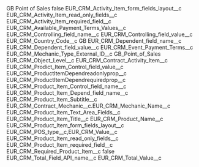 <?xml version="1.0" encoding="UTF-8"?>
<CustomMetadata xmlns="http://soap.sforce.com/2006/04/metadata" xmlns:xsi="http://www.w3.org/2001/XMLSchema-instance" xmlns:xsd="http://www.w3.org/2001/XMLSchema">
    <label>GB Point of Sales</label>
    <protected>false</protected>
    <values>
        <field>EUR_CRM_Activity_Item_form_fields_layout__c</field>
        <value xsi:nil="true"/>
    </values>
    <values>
        <field>EUR_CRM_Activity_Item_read_only_fields__c</field>
        <value xsi:nil="true"/>
    </values>
    <values>
        <field>EUR_CRM_Activity_Item_required_field__c</field>
        <value xsi:nil="true"/>
    </values>
    <values>
        <field>EUR_CRM_Available_Payment_Terms_Values__c</field>
        <value xsi:nil="true"/>
    </values>
    <values>
        <field>EUR_CRM_Controlling_field_name__c</field>
        <value xsi:nil="true"/>
    </values>
    <values>
        <field>EUR_CRM_Controlling_field_value__c</field>
        <value xsi:nil="true"/>
    </values>
    <values>
        <field>EUR_CRM_Country_Code__c</field>
        <value xsi:type="xsd:string">GB</value>
    </values>
    <values>
        <field>EUR_CRM_Dependent_field_name__c</field>
        <value xsi:nil="true"/>
    </values>
    <values>
        <field>EUR_CRM_Dependent_field_value__c</field>
        <value xsi:nil="true"/>
    </values>
    <values>
        <field>EUR_CRM_Event_Payment_Terms__c</field>
        <value xsi:nil="true"/>
    </values>
    <values>
        <field>EUR_CRM_Mechanic_Type_External_ID__c</field>
        <value xsi:type="xsd:string">GB_Point_of_Sales</value>
    </values>
    <values>
        <field>EUR_CRM_Object_Level__c</field>
        <value xsi:type="xsd:string">EUR_CRM_Contract_Activity_Item__c</value>
    </values>
    <values>
        <field>EUR_CRM_Prodict_Item_Control_field_value__c</field>
        <value xsi:nil="true"/>
    </values>
    <values>
        <field>EUR_CRM_ProductItemDependreadonlyprop__c</field>
        <value xsi:nil="true"/>
    </values>
    <values>
        <field>EUR_CRM_ProductItemDependrequiredprop__c</field>
        <value xsi:nil="true"/>
    </values>
    <values>
        <field>EUR_CRM_Product_Item_Control_field_name__c</field>
        <value xsi:nil="true"/>
    </values>
    <values>
        <field>EUR_CRM_Product_Item_Depend_field_name__c</field>
        <value xsi:nil="true"/>
    </values>
    <values>
        <field>EUR_CRM_Product_Item_Subtitle__c</field>
        <value xsi:type="xsd:string">EUR_CRM_Contract_Mechanic__c.EUR_CRM_Mechanic_Name__c</value>
    </values>
    <values>
        <field>EUR_CRM_Product_Item_Text_Area_Fields__c</field>
        <value xsi:nil="true"/>
    </values>
    <values>
        <field>EUR_CRM_Product_Item_Title__c</field>
        <value xsi:type="xsd:string">EUR_CRM_Product_Name__c</value>
    </values>
    <values>
        <field>EUR_CRM_Product_Item_form_fields_layout__c</field>
        <value xsi:type="xsd:string">EUR_CRM_POS_type__c,EUR_CRM_Value__c</value>
    </values>
    <values>
        <field>EUR_CRM_Product_Item_read_only_fields__c</field>
        <value xsi:nil="true"/>
    </values>
    <values>
        <field>EUR_CRM_Product_Item_required_field__c</field>
        <value xsi:nil="true"/>
    </values>
    <values>
        <field>EUR_CRM_Required_Product_Item__c</field>
        <value xsi:type="xsd:boolean">false</value>
    </values>
    <values>
        <field>EUR_CRM_Total_Field_API_name__c</field>
        <value xsi:type="xsd:string">EUR_CRM_Total_Value__c</value>
    </values>
</CustomMetadata>
